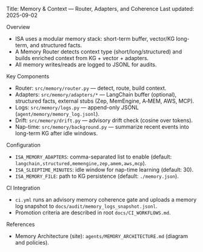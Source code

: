 Title: Memory & Context — Router, Adapters, and Coherence
Last updated: 2025-09-02

Overview
- ISA uses a modular memory stack: short-term buffer, vector/KG long-term, and structured facts.
- A Memory Router detects context type (short/long/structured) and builds enriched context from KG + vector + adapters.
- All memory writes/reads are logged to JSONL for audits.

Key Components
- Router: `src/memory/router.py` — detect, route, build context.
- Adapters: `src/memory/adapters/*` — LangChain buffer (optional), structured facts, external stubs (Zep, MemEngine, A‑MEM, AWS, MCP).
- Logs: `src/memory/logs.py` — append-only JSONL (`agent/memory/memory_log.jsonl`).
- Drift: `src/memory/drift.py` — advisory drift check (cosine over tokens).
- Nap-time: `src/memory/background.py` — summarize recent events into long-term KG after idle windows.

Configuration
- `ISA_MEMORY_ADAPTERS`: comma-separated list to enable (default: `langchain,structured,memengine,zep,amem,aws,mcp`).
- `ISA_SLEEPTIME_MINUTES`: idle window for nap-time learning (default: 30).
- `ISA_MEMORY_FILE`: path to KG persistence (default: `./memory.json`).

CI Integration
- `ci.yml` runs an advisory memory coherence gate and uploads a memory log snapshot to `docs/audit/memory_logs_snapshot.jsonl`.
- Promotion criteria are described in root `docs/CI_WORKFLOWS.md`.

References
- Memory Architecture (site): `agents/MEMORY_ARCHITECTURE.md` (diagram and policies).

